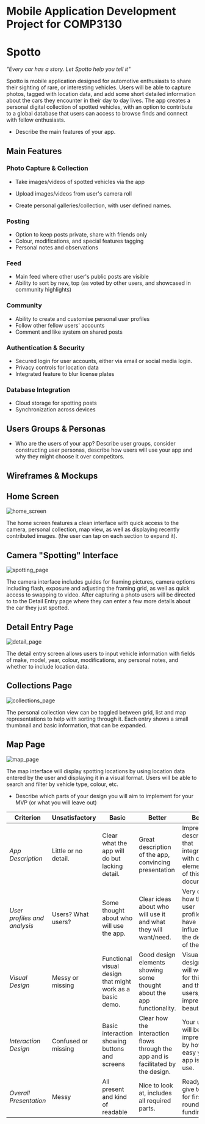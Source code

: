 # Mobile Application Development Project for COMP3130


# Spotto

*"Every car has a story. Let Spotto help you tell it"*

Spotto is mobile application designed for automotive enthusiasts to share their sighting of rare, or interesting vehicles. Users will be able to capture photos, tagged with location data, and add some short detailed information about the cars they encounter in their day to day lives. The app creates a personal digital collection of spotted vehicles, with an option to contribute to a global database that users can access to browse finds and connect with fellow enthusiasts. 

- Describe the main features of your app.    

## Main Features

### Photo Capture & Collection 

* Take images/videos of spotted vehicles via the app

* Upload images/videos from user's camera roll

* Create personal galleries/collection, with user defined names.

### Posting 

* Option to keep posts private, share with friends only
* Colour, modifications, and special features tagging
* Personal notes and observations

### Feed 

* Main feed where other user's public posts are visible
* Ability to sort by new, top (as voted by other users, and showcased in community highlights)

### Community 

* Ability to create and customise personal user profiles
* Follow other fellow users' accounts
* Comment and like system on shared posts

### Authentication & Security

* Secured login for user accounts, either via email or social media login.
* Privacy controls for location data
* Integrated feature to blur license plates

### Database Integration

* Cloud storage for spotting posts
* Synchronization across devices













## Users Groups & Personas



* Who are the users of your app? Describe user groups, consider  constructing user personas, describe how users will use your app and why they might choose it over competitors.



## Wireframes & Mockups

## Home Screen

![home_screen](https://github.com/MQ-COMP3130/mobile-application-development-mohnish-sharma/blob/main/images/home_screen.png)

The home screen features a clean interface with quick access to the camera, personal collection, map view, as well as displaying recently contributed images. (the user can tap on each section to expand it).

## Camera "Spotting" Interface

![spotting_page](https://github.com/MQ-COMP3130/mobile-application-development-mohnish-sharma/blob/main/images/image_screen.png)


The camera interface includes guides for framing pictures, camera options including flash, exposure and adjusting the framing grid, as well as quick access to swapping to video. After capturing a photo users will be directed to to the Detail Entry page where they can enter a few more details about the car they just spotted.

## Detail Entry Page

![detail_page](https://github.com/MQ-COMP3130/mobile-application-development-mohnish-sharma/blob/main/images/details_screen.png)

The detail entry screen allows users to input vehicle information with fields of make, model, year, colour, modifications, any personal notes, and whether to include location data.

## Collections Page

![collections_page](https://github.com/MQ-COMP3130/mobile-application-development-mohnish-sharma/blob/main/images/collection_screen.png)

The personal collection view can be toggled between grid, list and map representations to help with sorting through it. Each entry shows a small thumbnail and basic information, that can be expanded.

## Map Page

![map_page](https://github.com/MQ-COMP3130/mobile-application-development-mohnish-sharma/blob/main/images/map_screen.png)

The map interface will display spotting locations by using location data entered by the user and displaying it in a visual format. Users will be able to search and filter by vehicle type, colour, etc.

- Describe which parts of your design you will aim to implement for your MVP (or what you will leave out)



| **Criterion**                | **Unsatisfactory**   | **Basic**                                                 | **Better**                                                   | **Best**                                                     |
| ---------------------------- | -------------------- | --------------------------------------------------------- | ------------------------------------------------------------ | ------------------------------------------------------------ |
| *App Description*            | Little or no detail. | Clear what the app will do but lacking detail.            | Great description of the app, convincing presentation        | Impressive description that integrates with other elements of this document. |
| *User profiles and analysis* | Users? What users?   | Some thought about who will use the app.                  | Clear ideas about who will use it and what they will want/need. | Very clear how the user profiles have influenced the design of the app. |
| *Visual Design*              | Messy or missing     | Functional visual design that might work as a basic demo. | Good design elements showing some thought about the app functionality. | Visual design that will work for this app and these users, impressive, beautiful! |
| *Interaction Design*         | Confused or missing  | Basic interaction showing buttons and screens             | Clear how the interaction flows through the app and is facilitated by the design. | Your users will be impressed by how easy your app is to use. |
| *Overall Presentation*       | Messy                | All present and kind of readable                          | Nice to look at, includes all required parts.                | Ready to give to VC for first round of funding!              |
